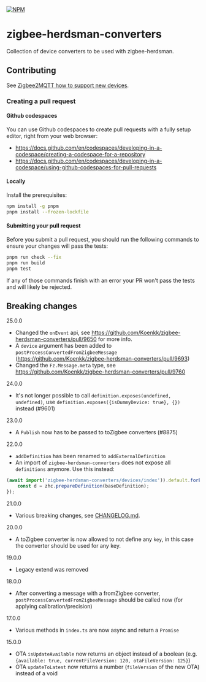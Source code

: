 [![NPM](https://nodei.co/npm/zigbee-herdsman-converters.png)](https://nodei.co/npm/zigbee-herdsman-converters/)

# zigbee-herdsman-converters

Collection of device converters to be used with zigbee-herdsman.

## Contributing

See [Zigbee2MQTT how to support new devices](https://www.zigbee2mqtt.io/advanced/support-new-devices/01_support_new_devices.html).

### Creating a pull request

#### Github codespaces

You can use Github codespaces to create pull requests with a fully setup editor, right from your web browser:
- https://docs.github.com/en/codespaces/developing-in-a-codespace/creating-a-codespace-for-a-repository
- https://docs.github.com/en/codespaces/developing-in-a-codespace/using-github-codespaces-for-pull-requests

#### Locally

Install the prerequisites:

```sh
npm install -g pnpm
pnpm install --frozen-lockfile
```

#### Submitting your pull request

Before you submit a pull request, you should run the following commands to ensure your changes will pass the tests:

```sh
pnpm run check --fix
pnpm run build
pnpm test
```

If any of those commands finish with an error your PR won't pass the tests and will likely be rejected.

## Breaking changes

25.0.0

- Changed the `onEvent` api, see https://github.com/Koenkk/zigbee-herdsman-converters/pull/9650 for more info.
- A `device` argument has been added to `postProcessConvertedFromZigbeeMessage` (https://github.com/Koenkk/zigbee-herdsman-converters/pull/9693)
- Changed the `Fz.Message.meta` type, see https://github.com/Koenkk/zigbee-herdsman-converters/pull/9760

24.0.0

- It's not longer possible to call `definition.exposes(undefined, undefined)`, use `definition.exposes({isDummyDevice: true}, {})` instead (#9601)

23.0.0

- A `Publish` now has to be passed to toZigbee converters (#8875)

22.0.0

- `addDefinition` has been renamed to `addExternalDefinition`
- An import of `zigbee-herdsman-converters` does not expose all `definitions` anymore. Use this instead:
```js
(await import('zigbee-herdsman-converters/devices/index')).default.forEach((baseDefinition) => {
    const d = zhc.prepareDefinition(baseDefinition);
});
```

21.0.0

- Various breaking changes, see [CHANGELOG.md](https://github.com/Koenkk/zigbee-herdsman-converters/blob/v21.0.0/CHANGELOG.md#-breaking-changes).

20.0.0

- A toZigbee converter is now allowed to not define any `key`, in this case the converter should be used for any key.

19.0.0

- Legacy extend was removed

18.0.0

- After converting a message with a fromZigbee converter, `postProcessConvertedFromZigbeeMessage` should be called now (for applying calibration/precision)

17.0.0

- Various methods in `index.ts` are now async and return a `Promise`

15.0.0

- OTA `isUpdateAvailable` now returns an object instead of a boolean (e.g. `{available: true, currentFileVersion: 120, otaFileVersion: 125}`)
- OTA `updateToLatest` now returns a number (`fileVersion` of the new OTA) instead of a void

